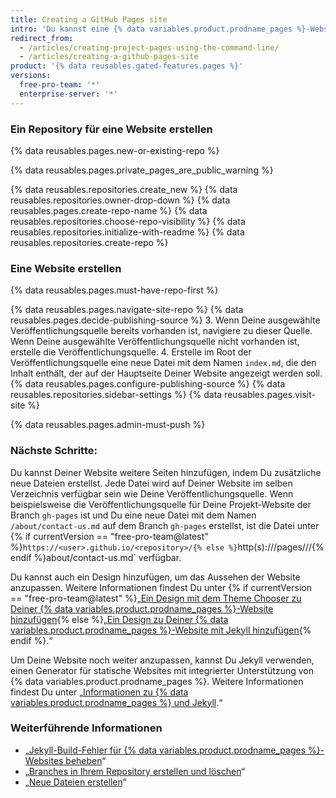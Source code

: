 ```yaml
---
title: Creating a GitHub Pages site
intro: 'Du kannst eine {% data variables.product.prodname_pages %}-Website in einem neuen oder vorhandenen Repository erstellen.'
redirect_from:
  - /articles/creating-project-pages-using-the-command-line/
  - /articles/creating-a-github-pages-site
product: '{% data reusables.gated-features.pages %}'
versions:
  free-pro-team: '*'
  enterprise-server: '*'
---
```


### Ein Repository für eine Website erstellen

{% data reusables.pages.new-or-existing-repo %}

{% data reusables.pages.private_pages_are_public_warning %}

{% data reusables.repositories.create_new %}
{% data reusables.repositories.owner-drop-down %}
{% data reusables.pages.create-repo-name %}
{% data reusables.repositories.choose-repo-visibility %}
{% data reusables.repositories.initialize-with-readme %}
{% data reusables.repositories.create-repo %}

### Eine Website erstellen

{% data reusables.pages.must-have-repo-first %}

{% data reusables.pages.navigate-site-repo %}
{% data reusables.pages.decide-publishing-source %}
3. Wenn Deine ausgewählte Veröffentlichungsquelle bereits vorhanden ist, navigiere zu dieser Quelle. Wenn Deine ausgewählte Veröffentlichungsquelle nicht vorhanden ist, erstelle die Veröffentlichungsquelle.
4. Erstelle im Root der Veröffentlichungsquelle eine neue Datei mit dem Namen `index.md`, die den Inhalt enthält, der auf der Hauptseite Deiner Website angezeigt werden soll.
{% data reusables.pages.configure-publishing-source %}
{% data reusables.repositories.sidebar-settings %}
{% data reusables.pages.visit-site %}

{% data reusables.pages.admin-must-push %}

### Nächste Schritte:

Du kannst Deiner Website weitere Seiten hinzufügen, indem Du zusätzliche neue Dateien erstellst. Jede Datei wird auf Deiner Website im selben Verzeichnis verfügbar sein wie Deine Veröffentlichungsquelle. Wenn beispielsweise die Veröffentlichungsquelle für Deine Projekt-Website der Branch `gh-pages` ist und Du eine neue Datei mit dem Namen `/about/contact-us.md` auf dem Branch `gh-pages` erstellst, ist die Datei unter {% if currentVersion == "free-pro-team@latest" %}`https://<user>.github.io/<repository>/{% else %}`http(s)://<hostname>/pages/<username>/<repository>/{% endif %}about/contact-us.md` verfügbar.

Du kannst auch ein Design hinzufügen, um das Aussehen der Website anzupassen. Weitere Informationen findest Du unter {% if currentVersion == "free-pro-team@latest" %}„[Ein Design mit dem Theme Chooser zu Deiner {% data variables.product.prodname_pages %}-Website hinzufügen](/articles/adding-a-theme-to-your-github-pages-site-with-the-theme-chooser){% else %}„[Ein Design zu Deiner {% data variables.product.prodname_pages %}-Website mit Jekyll hinzufügen](/articles/adding-a-theme-to-your-github-pages-site-using-jekyll){% endif %}.“

Um Deine Website noch weiter anzupassen, kannst Du Jekyll verwenden, einen Generator für statische Websites mit integrierter Unterstützung von {% data variables.product.prodname_pages %}. Weitere Informationen findest Du unter „[Informationen zu {% data variables.product.prodname_pages %} und Jekyll](/articles/about-github-pages-and-jekyll).“

### Weiterführende Informationen

- „[Jekyll-Build-Fehler für {% data variables.product.prodname_pages %}-Websites beheben](/articles/troubleshooting-jekyll-build-errors-for-github-pages-sites)“
- „[Branches in Ihrem Repository erstellen und löschen](/articles/creating-and-deleting-branches-within-your-repository)“
- „[Neue Dateien erstellen](/articles/creating-new-files)“
